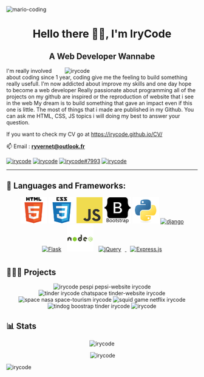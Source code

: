 ![mario-coding](https://user-images.githubusercontent.com/86270481/214122618-1bf43327-cdef-456e-81fe-fc71a9070c07.gif)
<h1 align="center">Hello there 👋🏿, I'm IryCode</h1>
<h2 align="center">A Web Developer Wannabe</h3>

<p><img align="right" width=350
        src="https://www.gifcen.com/wp-content/uploads/2022/08/mario-gif-4.gif"
        alt="irycode" />
</p>

<p>
 
I'm really involved about coding since 1 year, coding give me the feeling to build something really usefull.
I'm now addicted about improve my skills and one day hope to become a web developer
Really passionate about programming all of the projects on my github are inspired or the reproduction of website that i see in the web
My dream is to build something that gave an impact even if this one is little.
The most of things that i made are published in my Github. You can ask me HTML, CSS, JS topics i will doing my best to answer your question.


If you want to check my CV go at https://irycode.github.io/CV/
     

📫 Email : **ryvernet@outlook.fr**
 <p>
 <a href="https://twitter.com/irycode" target="blank"><img align="center" src="https://raw.githubusercontent.com/rahuldkjain/github-profile-readme-generator/master/src/images/icons/Social/twitter.svg" alt="irycode" height="70" width="80" /></a>
<a href="https://instagram.com/irycode" target="blank"><img align="center" src="https://raw.githubusercontent.com/rahuldkjain/github-profile-readme-generator/master/src/images/icons/Social/instagram.svg" alt="irycode" height="70" width="80" /></a>
        <a href="https://discord.gg/irycode#7993" target="blank"><img align="center" src="https://raw.githubusercontent.com/rahuldkjain/github-profile-readme-generator/master/src/images/icons/Social/discord.svg" alt="irycode#7993" height="70" width="80" /></a>
        <a href="https://github.com/irycode" target="blank"><img align="center" src="https://raw.githubusercontent.com/rahuldkjain/github-profile-readme-generator/master/src/images/icons/Social/github.svg" alt="irycode" height="70" width="80" /></a>
  
</p>

</p>

<hr>

<h2 align="left">🧰 Languages and Frameworks:</h2>
<p align="center">
<a href="https://www.w3.org/html/" target="_blank" rel="noreferrer"> 
<img src="https://raw.githubusercontent.com/devicons/devicon/master/icons/html5/html5-original-wordmark.svg" alt="html5" width="70" height="70"/></a> 
<a href="https://www.w3schools.com/css/" target="_blank" rel="noreferrer"> 
<img src="https://raw.githubusercontent.com/devicons/devicon/master/icons/css3/css3-original-wordmark.svg" alt="css3" width="70" height="70"/></a>
<a href="https://developer.mozilla.org/en-US/docs/Web/JavaScript" target="_blank" rel="noreferrer"> 
<img src="https://raw.githubusercontent.com/devicons/devicon/master/icons/javascript/javascript-original.svg" alt="javascript" width="70" height="70"/></a>
<a href="https://getbootstrap.com" target="_blank" rel="noreferrer">
<img src="https://raw.githubusercontent.com/devicons/devicon/master/icons/bootstrap/bootstrap-plain-wordmark.svg" alt="bootstrap" width="70" height="70"/></a>
        <a href="https://www.python.org" target="_blank" rel="noreferrer"> 
<img src="https://raw.githubusercontent.com/devicons/devicon/master/icons/python/python-original.svg" alt="python" width="70" height="70"/></a>
<a href="https://www.djangoproject.com/" target="_blank" rel="noreferrer"> 
<img src="https://cdn.worldvectorlogo.com/logos/django.svg" alt="django" width="70" height="70"/></a>
 <a href="https://flask.palletsprojects.com/" target="_blank"><img style="margin: 10px" src="https://profilinator.rishav.dev/skills-assets/flask.png" alt="Flask" height="70" /></a> 
 <a href="https://nodejs.org" target="_blank" rel="noreferrer">
<img src="https://raw.githubusercontent.com/devicons/devicon/master/icons/nodejs/nodejs-original-wordmark.svg" alt="nodejs" width="70" height="70"/></a>  
<a href="https://jquery.com/" target="_blank"><img style="margin: 10px" src="https://profilinator.rishav.dev/skills-assets/jquery.png" alt="jQuery" height="70" />
</a>
<a href="https://expressjs.com/" target="_blank"><img style="margin: 10px" src="https://user-images.githubusercontent.com/86270481/217801309-f1bc1b9e-fff5-44f6-85a7-266e85eb68e4.png" alt="Express.js" height="70" /> </a>
</p>

<h2>👨🏿‍💻 Projects</h2>

<p align="center"> 

<img width="300" alt="irycode pespi pepsi-website irycode" src="https://user-images.githubusercontent.com/86270481/217639234-8b2162cd-65f4-4db1-a216-8aa641439179.png">
<img width="300" alt="tinder irycode chatspace tinder-website irycode" src="https://user-images.githubusercontent.com/86270481/217658651-dbf26e01-856d-4bf8-9676-3bd63ab4dd4a.png">
<img width="300" alt="space nasa space-tourism irycode" src="https://user-images.githubusercontent.com/86270481/214530959-d6a99abf-4830-480a-a896-c6b2eab4fe01.png">
<img width="300" alt="squid game netflix irycode" src="https://user-images.githubusercontent.com/86270481/217652249-afb9597b-d79a-41f6-964c-1e541718b30c.png">
        <img width="300" alt="tindog boostrap tinder irycode" src="https://user-images.githubusercontent.com/86270481/217653133-5cc1ce9b-2ae9-449c-95a2-fed019a72aaf.png">
        <img width="300" alt="irycode" src="https://user-images.githubusercontent.com/86270481/217653637-48f6fd0c-1e15-4722-b861-a3b05c92a0c6.png">
</p>

<h2>📊 Stats</h2> 

<p align="center" ><img src="https://github-readme-stats.vercel.app/api/top-langs?username=irycode&show_icons=true&theme=tokyonight&locale=en&layout=compact" alt="irycode" /></p>

<p align="center">&nbsp;<img  src="https://github-readme-stats.vercel.app/api?username=irycode&show_icons=true&theme=tokyonight&locale=en" alt="irycode" /></p>



        


<p align="left"> <img src="https://komarev.com/ghpvc/?username=irycode&label=Profile%20views&color=0e75b6&style=flat" alt="irycode" /> </p>
